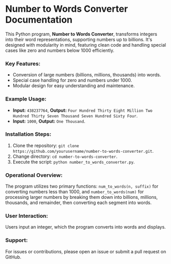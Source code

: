 # Number to Words Converter Documentation

This Python program, **Number to Words Converter**, transforms integers into their word representations, supporting numbers up to billions. It's designed with modularity in mind, featuring clean code and handling special cases like zero and numbers below 1000 efficiently.

### Key Features:
- Conversion of large numbers (billions, millions, thousands) into words.
- Special case handling for zero and numbers under 1000.
- Modular design for easy understanding and maintenance.

### Example Usage:
- **Input:** `438237764`, **Output:** `Four Hundred Thirty Eight Million Two Hundred Thirty Seven Thousand Seven Hundred Sixty Four`.
- **Input:** `1000`, **Output:** `One Thousand`.

### Installation Steps:
1. Clone the repository: `git clone https://github.com/yourusername/number-to-words-converter.git`.
2. Change directory: `cd number-to-words-converter`.
3. Execute the script: `python number_to_words_converter.py`.

### Operational Overview:
The program utilizes two primary functions: `num_to_words(n, suffix)` for converting numbers less than 1000, and `number_to_words(num)` for processing larger numbers by breaking them down into billions, millions, thousands, and remainder, then converting each segment into words.

### User Interaction:
Users input an integer, which the program converts into words and displays.

### Support:
For issues or contributions, please open an issue or submit a pull request on GitHub.
